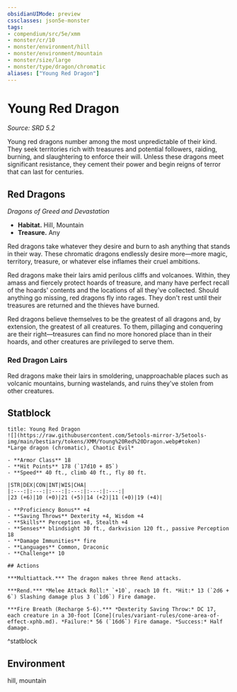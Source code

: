 ```yaml
---
obsidianUIMode: preview
cssclasses: json5e-monster
tags:
- compendium/src/5e/xmm
- monster/cr/10
- monster/environment/hill
- monster/environment/mountain
- monster/size/large
- monster/type/dragon/chromatic
aliases: ["Young Red Dragon"]
---
```

# Young Red Dragon
*Source: SRD 5.2*  

Young red dragons number among the most unpredictable of their kind. They seek territories rich with treasures and potential followers, raiding, burning, and slaughtering to enforce their will. Unless these dragons meet significant resistance, they cement their power and begin reigns of terror that can last for centuries.

## Red Dragons

*Dragons of Greed and Devastation*

- **Habitat.** Hill, Mountain  
- **Treasure.** Any  

Red dragons take whatever they desire and burn to ash anything that stands in their way. These chromatic dragons endlessly desire more—more magic, territory, treasure, or whatever else inflames their cruel ambitions.

Red dragons make their lairs amid perilous cliffs and volcanoes. Within, they amass and fiercely protect hoards of treasure, and many have perfect recall of the hoards' contents and the locations of all they've collected. Should anything go missing, red dragons fly into rages. They don't rest until their treasures are returned and the thieves have burned.

Red dragons believe themselves to be the greatest of all dragons and, by extension, the greatest of all creatures. To them, pillaging and conquering are their right—treasures can find no more honored place than in their hoards, and other creatures are privileged to serve them.

### Red Dragon Lairs

Red dragons make their lairs in smoldering, unapproachable places such as volcanic mountains, burning wastelands, and ruins they've stolen from other creatures.

## Statblock

```ad-statblock
title: Young Red Dragon
![](https://raw.githubusercontent.com/5etools-mirror-3/5etools-img/main/bestiary/tokens/XMM/Young%20Red%20Dragon.webp#token)
*Large dragon (chromatic), Chaotic Evil*

- **Armor Class** 18
- **Hit Points** 178 (`17d10 + 85`)
- **Speed** 40 ft., climb 40 ft., fly 80 ft.

|STR|DEX|CON|INT|WIS|CHA|
|:---:|:---:|:---:|:---:|:---:|:---:|
|23 (+6)|10 (+0)|21 (+5)|14 (+2)|11 (+0)|19 (+4)|

- **Proficiency Bonus** +4
- **Saving Throws** Dexterity +4, Wisdom +4
- **Skills** Perception +8, Stealth +4
- **Senses** blindsight 30 ft., darkvision 120 ft., passive Perception 18
- **Damage Immunities** fire
- **Languages** Common, Draconic
- **Challenge** 10

## Actions

***Multiattack.*** The dragon makes three Rend attacks.

***Rend.*** *Melee Attack Roll:* `+10`, reach 10 ft. *Hit:* 13 (`2d6 + 6`) Slashing damage plus 3 (`1d6`) Fire damage.

***Fire Breath (Recharge 5-6).*** *Dexterity Saving Throw:* DC 17, each creature in a 30-foot [Cone](rules/variant-rules/cone-area-of-effect-xphb.md). *Failure:* 56 (`16d6`) Fire damage. *Success:* Half damage.
```
^statblock

## Environment

hill, mountain